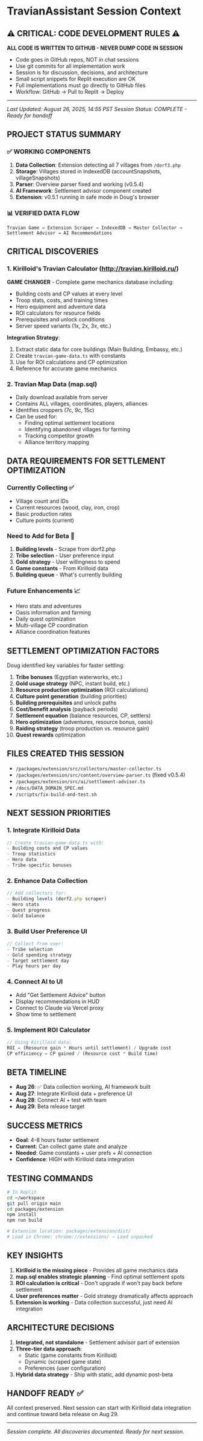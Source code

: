 # TravianAssistant Session Context

## ⚠️ CRITICAL: CODE DEVELOPMENT RULES ⚠️
**ALL CODE IS WRITTEN TO GITHUB - NEVER DUMP CODE IN SESSION**
- Code goes in GitHub repos, NOT in chat sessions
- Use git commits for all implementation work
- Session is for discussion, decisions, and architecture
- Small script snippets for Replit execution are OK
- Full implementations must go directly to GitHub files
- Workflow: GitHub → Pull to Replit → Deploy

---

*Last Updated: August 26, 2025, 14:55 PST*
*Session Status: COMPLETE - Ready for handoff*

## PROJECT STATUS SUMMARY

### ✅ WORKING COMPONENTS
1. **Data Collection**: Extension detecting all 7 villages from `/dorf3.php`
2. **Storage**: Villages stored in IndexedDB (accountSnapshots, villageSnapshots)
3. **Parser**: Overview parser fixed and working (v0.5.4)
4. **AI Framework**: Settlement advisor component created
5. **Extension**: v0.5.1 running in safe mode in Doug's browser

### 📊 VERIFIED DATA FLOW
```
Travian Game → Extension Scraper → IndexedDB → Master Collector → Settlement Advisor → AI Recommendations
```

## CRITICAL DISCOVERIES

### 1. Kirilloid's Travian Calculator (http://travian.kirilloid.ru/)
**GAME CHANGER** - Complete game mechanics database including:
- Building costs and CP values at every level
- Troop stats, costs, and training times
- Hero equipment and adventure data
- ROI calculators for resource fields
- Prerequisites and unlock conditions
- Server speed variants (1x, 2x, 3x, etc.)

**Integration Strategy**:
1. Extract static data for core buildings (Main Building, Embassy, etc.)
2. Create `travian-game-data.ts` with constants
3. Use for ROI calculations and CP optimization
4. Reference for accurate game mechanics

### 2. Travian Map Data (map.sql)
- Daily download available from server
- Contains ALL villages, coordinates, players, alliances
- Identifies croppers (7c, 9c, 15c)
- Can be used for:
  - Finding optimal settlement locations
  - Identifying abandoned villages for farming
  - Tracking competitor growth
  - Alliance territory mapping

## DATA REQUIREMENTS FOR SETTLEMENT OPTIMIZATION

### Currently Collecting ✅
- Village count and IDs
- Current resources (wood, clay, iron, crop)
- Basic production rates
- Culture points (current)

### Need to Add for Beta 🔄
1. **Building levels** - Scrape from dorf2.php
2. **Tribe selection** - User preference input
3. **Gold strategy** - User willingness to spend
4. **Game constants** - From Kirilloid data
5. **Building queue** - What's currently building

### Future Enhancements 📈
- Hero stats and adventures
- Oasis information and farming
- Daily quest optimization
- Multi-village CP coordination
- Alliance coordination features

## SETTLEMENT OPTIMIZATION FACTORS

Doug identified key variables for faster settling:
1. **Tribe bonuses** (Egyptian waterworks, etc.)
2. **Gold usage strategy** (NPC, instant build, etc.)
3. **Resource production optimization** (ROI calculations)
4. **Culture point generation** (building priorities)
5. **Building prerequisites** and unlock paths
6. **Cost/benefit analysis** (payback periods)
7. **Settlement equation** (balance resources, CP, settlers)
8. **Hero optimization** (adventures, resource bonus, oasis)
9. **Raiding strategy** (troop production vs. resource gain)
10. **Quest rewards** optimization

## FILES CREATED THIS SESSION
- `/packages/extension/src/collectors/master-collector.ts`
- `/packages/extension/src/content/overview-parser.ts` (fixed v0.5.4)
- `/packages/extension/src/ai/settlement-advisor.ts`
- `/docs/DATA_DOMAIN_SPEC.md`
- `/scripts/fix-build-and-test.sh`

## NEXT SESSION PRIORITIES

### 1. Integrate Kirilloid Data
```javascript
// Create travian-game-data.ts with:
- Building costs and CP values
- Troop statistics
- Hero data
- Tribe-specific bonuses
```

### 2. Enhance Data Collection
```javascript
// Add collectors for:
- Building levels (dorf2.php scraper)
- Hero stats
- Quest progress
- Gold balance
```

### 3. Build User Preference UI
```javascript
// Collect from user:
- Tribe selection
- Gold spending strategy
- Target settlement day
- Play hours per day
```

### 4. Connect AI to UI
- Add "Get Settlement Advice" button
- Display recommendations in HUD
- Connect to Claude via Vercel proxy
- Show time to settlement

### 5. Implement ROI Calculator
```javascript
// Using Kirilloid data:
ROI = (Resource gain * Hours until settlement) / Upgrade cost
CP efficiency = CP gained / (Resource cost * Build time)
```

## BETA TIMELINE
- **Aug 26**: ✅ Data collection working, AI framework built
- **Aug 27**: Integrate Kirilloid data + preference UI
- **Aug 28**: Connect AI + test with team
- **Aug 29**: Beta release target

## SUCCESS METRICS
- **Goal**: 4-8 hours faster settlement
- **Current**: Can collect game state and analyze
- **Needed**: Game constants + user prefs + AI connection
- **Confidence**: HIGH with Kirilloid data integration

## TESTING COMMANDS
```bash
# In Replit
cd ~/workspace
git pull origin main
cd packages/extension
npm install
npm run build

# Extension location: packages/extension/dist/
# Load in Chrome: chrome://extensions/ → Load unpacked
```

## KEY INSIGHTS
1. **Kirilloid is the missing piece** - Provides all game mechanics data
2. **map.sql enables strategic planning** - Find optimal settlement spots
3. **ROI calculation is critical** - Don't upgrade if won't pay back before settlement
4. **User preferences matter** - Gold strategy dramatically affects approach
5. **Extension is working** - Data collection successful, just need AI integration

## ARCHITECTURE DECISIONS
1. **Integrated, not standalone** - Settlement advisor part of extension
2. **Three-tier data approach**:
   - Static (game constants from Kirilloid)
   - Dynamic (scraped game state)
   - Preferences (user configuration)
3. **Hybrid data strategy** - Ship with static, add dynamic post-beta

## HANDOFF READY ✅
All context preserved. Next session can start with Kirilloid data integration and continue toward beta release on Aug 29.

---
*Session complete. All discoveries documented. Ready for next session.*